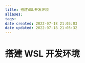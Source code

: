```yaml
---
title: 搭建WSL开发环境
aliases: 
tags: 
date created: 2022-07-18 21:05:03
date updated: 2022-07-18 21:05:32
---
```


# 搭建 WSL 开发环境
